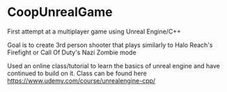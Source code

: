 # CoopUnrealGame
First attempt at a multiplayer game using Unreal Engine/C++

Goal is to create 3rd person shooter that plays similarly to Halo Reach's Firefight or Call Of Duty's Nazi Zombie mode

Used an online class/tutorial to learn the basics of unreal engine and have continued to build on it. Class can be found here https://www.udemy.com/course/unrealengine-cpp/
